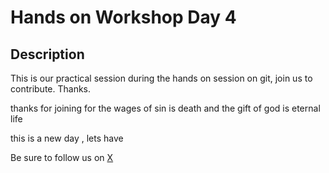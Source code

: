 # Hands on Workshop Day 4

## Description

This is our practical session during the hands on session on git, join us to contribute.
Thanks.

thanks for joining
for the wages of sin is death and the gift of god is eternal life 

this is a new day , lets have 

Be sure to follow us on [X](https://x.com/opensourcenest)